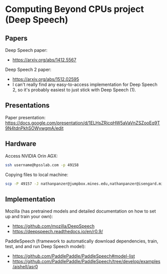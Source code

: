 # Computing Beyond CPUs project (Deep Speech)

## Papers

Deep Speech paper:

- https://arxiv.org/abs/1412.5567

Deep Speech 2 paper:

- https://arxiv.org/abs/1512.02595
- I can't really find any easy-to-access implementation for Deep Speech 2, so it's probably easiest to just stick with Deep Speech (1).

## Presentations

Paper presentation: https://docs.google.com/presentation/d/1ELHsZRicqHW5aVaVnZSZooEq9T9N4tdnPkhSOWywgmA/edit

## Hardware

Access NVIDIA Orin AGX:

```bash
ssh username@hpsslab.com -p 49158
```

Copying files to local machine:

```bash
scp -P 49157 -J nathanpanzer@jumpbox.mines.edu,nathanpanzer@isengard.mines.edu nathanpanzer@hpsslab.com:/home/nathanpanzer/Computing-Beyond-CPUs-project-Deep-Speech/myTests/test1_output.txt .
```

## Implementation

Mozilla (has pretrained models and detailed documentation on how to set up and train your own):

- https://github.com/mozilla/DeepSpeech
- https://deepspeech.readthedocs.io/en/r0.9/

PaddleSpeech (framework to automatically download dependencies, train, test, and and run Deep Speech model):

- https://github.com/PaddlePaddle/PaddleSpeech#model-list
- https://github.com/PaddlePaddle/PaddleSpeech/tree/develop/examples/aishell/asr0

